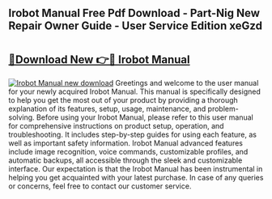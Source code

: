 ## Irobot Manual Free Pdf Download - Part-Nig New Repair Owner Guide - User Service Edition xeGzd

# <h2><a href="http://bc27013.oget.top/?id=Irobot+Manual">🔗Download New 👉🔴 Irobot Manual</a></h2>

[![Irobot Manual new download](https://i.imgur.com/5g1atiW.png)](http://bc27013.oget.top/?id=Irobot+Manual)
Greetings and welcome to the user manual for your newly acquired Irobot Manual. This manual is specifically designed to help you get the most out of your product by providing a thorough explanation of its features, setup, usage, maintenance, and problem-solving. Before using your Irobot Manual, please refer to this user manual for comprehensive instructions on product setup, operation, and troubleshooting. It includes step-by-step guides for using each feature, as well as important safety information. Irobot Manual advanced features include image recognition, voice commands, customizable profiles, and automatic backups, all accessible through the sleek and customizable interface. Our expectation is that the Irobot Manual has been instrumental in helping you get acquainted with your latest purchase. In case of any queries or concerns, feel free to contact our customer service.
